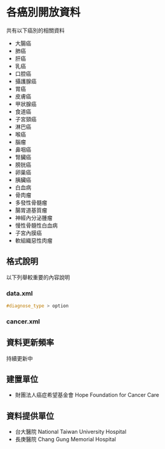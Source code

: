 # 各癌別開放資料

共有以下癌別的相關資料

* 大腸癌
* 肺癌
* 肝癌
* 乳癌
* 口腔癌
* 攝護腺癌
* 胃癌
* 皮膚癌
* 甲狀腺癌
* 食道癌
* 子宮頸癌
* 淋巴癌
* 喉癌
* 腦瘤
* 鼻咽癌
* 腎臟癌
* 膀胱癌
* 卵巢癌
* 胰臟癌
* 白血病
* 骨肉瘤
* 多發性骨髓瘤
* 腸胃道基質瘤
* 神經內分泌腫瘤
* 慢性骨髓性白血病
* 子宮內膜癌
* 軟組織惡性肉瘤

## 格式說明

以下列舉較重要的內容說明

### data.xml

```css
#diagnose_type > option
```

### cancer.xml

## 資料更新頻率

持續更新中

## 建置單位

* 財團法人癌症希望基金會 Hope Foundation for Cancer Care

## 資料提供單位

* 台大醫院 National Taiwan University Hospital
* 長庚醫院 Chang Gung Memorial Hospital
